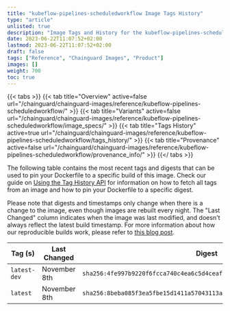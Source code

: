 ```yaml
---
title: "kubeflow-pipelines-scheduledworkflow Image Tags History"
type: "article"
unlisted: true
description: "Image Tags and History for the kubeflow-pipelines-scheduledworkflow Chainguard Image"
date: 2023-06-22T11:07:52+02:00
lastmod: 2023-06-22T11:07:52+02:00
draft: false
tags: ["Reference", "Chainguard Images", "Product"]
images: []
weight: 700
toc: true
---
```


{{< tabs >}}
{{< tab title="Overview" active=false url="/chainguard/chainguard-images/reference/kubeflow-pipelines-scheduledworkflow/" >}}
{{< tab title="Variants" active=false url="/chainguard/chainguard-images/reference/kubeflow-pipelines-scheduledworkflow/image_specs/" >}}
{{< tab title="Tags History" active=true url="/chainguard/chainguard-images/reference/kubeflow-pipelines-scheduledworkflow/tags_history/" >}}
{{< tab title="Provenance" active=false url="/chainguard/chainguard-images/reference/kubeflow-pipelines-scheduledworkflow/provenance_info/" >}}
{{</ tabs >}}

The following table contains the most recent tags and digests that can be used to pin your Dockerfile to a specific build of this image. Check our guide on [Using the Tag History API](/chainguard/chainguard-images/using-the-tag-history-api/) for information on how to fetch all tags from an image and how to pin your Dockerfile to a specific digest.

Please note that digests and timestamps only change when there is a change to the image, even though images are rebuilt every night. The "Last Changed" column indicates when the image was last modified, and doesn't always reflect the latest build timestamp. For more information about how our reproducible builds work, please refer to [this blog post](https://www.chainguard.dev/unchained/reproducing-chainguards-reproducible-image-builds).

| Tag (s)       | Last Changed | Digest                                                                    |
|---------------|--------------|---------------------------------------------------------------------------|
|  `latest-dev` | November 8th | `sha256:4fe997b9220f6fcca740c4ea6c5d4ceaf9a7946dfcf990337d7056c3d9bd11de` |
|  `latest`     | November 8th | `sha256:8beba085f3ea5fbe15d1411a57043113a6bb8ccc5671b272517996befd839a17` |

